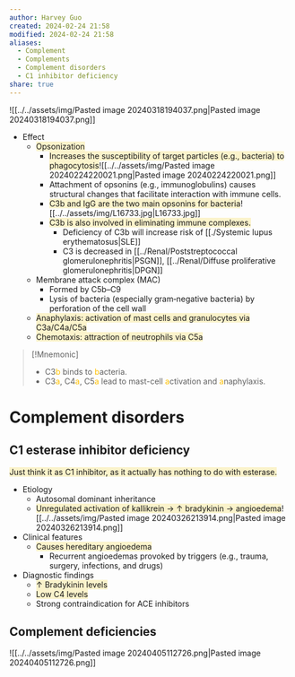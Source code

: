 ```yaml
---
author: Harvey Guo
created: 2024-02-24 21:58
modified: 2024-02-24 21:58
aliases:
  - Complement
  - Complements
  - Complement disorders
  - C1 inhibitor deficiency
share: true
---
```

![[../../assets/img/Pasted image 20240318194037.png|Pasted image 20240318194037.png]]
- Effect
	- <span style="background:rgba(240, 200, 0, 0.2)">Opsonization</span>
		- <span style="background:rgba(240, 200, 0, 0.2)">Increases the susceptibility of target particles (e.g., bacteria) to phagocytosis</span>![[../../assets/img/Pasted image 20240224220021.png|Pasted image 20240224220021.png]]
		- Attachment of opsonins (e.g., immunoglobulins) causes structural changes that facilitate interaction with immune cells.
		- <span style="background:rgba(240, 200, 0, 0.2)">C3b and IgG are the two main opsonins for bacteria</span>![[../../assets/img/L16733.jpg|L16733.jpg]]
		- <span style="background:rgba(240, 200, 0, 0.2)">C3b is also involved in eliminating immune complexes.</span>
			- Deficiency of C3b will increase risk of [[./Systemic lupus erythematosus|SLE]]
			- C3 is decreased in [[../Renal/Poststreptococcal glomerulonephritis|PSGN]], [[../Renal/Diffuse proliferative glomerulonephritis|DPGN]]
	- Membrane attack complex (MAC)
		- Formed by C5b–C9
		- Lysis of bacteria (especially gram‑negative bacteria) by perforation of the cell wall
	- <span style="background:rgba(240, 200, 0, 0.2)">Anaphylaxis: activation of mast cells and granulocytes via C3a/C4a/C5a</span>
	- <span style="background:rgba(240, 200, 0, 0.2)">Chemotaxis: attraction of neutrophils via C5a</span>

>[!Mnemonic] 
>- C3<font color="#ffc000">b</font> binds to <font color="#ffc000">b</font>acteria.
>- C3<font color="#ffc000">a</font>, C4<font color="#ffc000">a</font>, C5<font color="#ffc000">a</font> lead to mast-cell <font color="#ffc000">a</font>ctivation and <font color="#ffc000">a</font>naphylaxis.
# Complement disorders
## C1 esterase inhibitor deficiency
<span style="background:rgba(240, 200, 0, 0.2)">Just think it as C1 inhibitor, as it actually has nothing to do with esterase.</span>
- Etiology
	- Autosomal dominant inheritance
	- <span style="background:rgba(240, 200, 0, 0.2)">Unregulated activation of kallikrein → ↑ bradykinin → angioedema</span>![[../../assets/img/Pasted image 20240326213914.png|Pasted image 20240326213914.png]]
- Clinical features
	- <span style="background:rgba(240, 200, 0, 0.2)">Causes hereditary angioedema</span>
		- Recurrent angioedemas provoked by triggers (e.g., trauma, surgery, infections, and drugs)
- Diagnostic findings
	- <span style="background:rgba(240, 200, 0, 0.2)">↑ Bradykinin levels</span>
	- <span style="background:rgba(240, 200, 0, 0.2)">Low C4 levels</span>
	- Strong contraindication for ACE inhibitors
## Complement deficiencies
![[../../assets/img/Pasted image 20240405112726.png|Pasted image 20240405112726.png]]